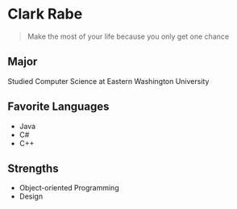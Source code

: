 # Clark Rabe

> Make the most of your life because you only get one chance

## Major
Studied Computer Science at Eastern Washington University

## Favorite Languages
- Java
- C#
- C++

## Strengths
- Object-oriented Programming
- Design

